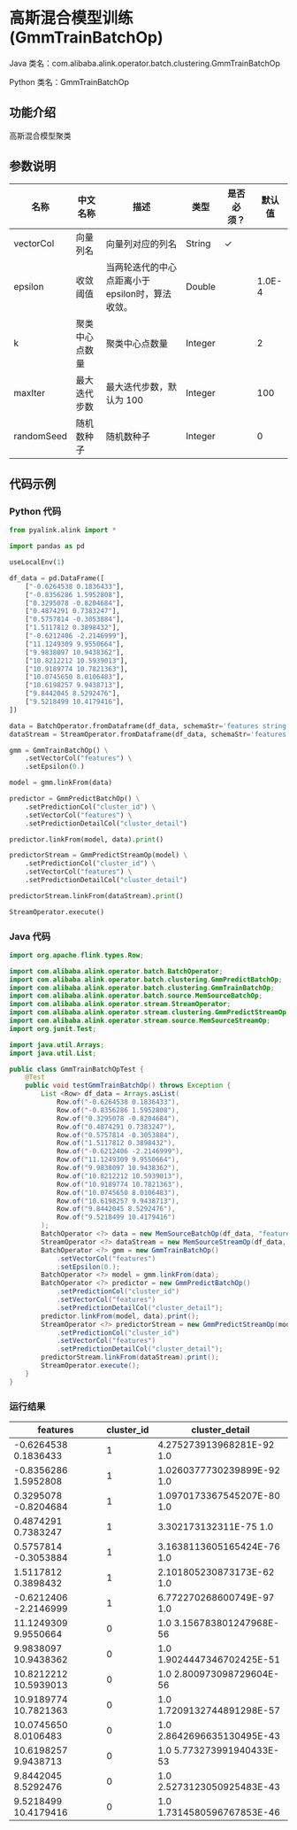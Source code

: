 # 高斯混合模型训练 (GmmTrainBatchOp)
Java 类名：com.alibaba.alink.operator.batch.clustering.GmmTrainBatchOp

Python 类名：GmmTrainBatchOp


## 功能介绍
高斯混合模型聚类

## 参数说明

| 名称 | 中文名称 | 描述 | 类型 | 是否必须？ | 默认值 |
| --- | --- | --- | --- | --- | --- |
| vectorCol | 向量列名 | 向量列对应的列名 | String | ✓ |  |
| epsilon | 收敛阈值 | 当两轮迭代的中心点距离小于epsilon时，算法收敛。 | Double |  | 1.0E-4 |
| k | 聚类中心点数量 | 聚类中心点数量 | Integer |  | 2 |
| maxIter | 最大迭代步数 | 最大迭代步数，默认为 100 | Integer |  | 100 |
| randomSeed | 随机数种子 | 随机数种子 | Integer |  | 0 |

## 代码示例
### Python 代码
```python
from pyalink.alink import *

import pandas as pd

useLocalEnv(1)

df_data = pd.DataFrame([
    ["-0.6264538 0.1836433"],
    ["-0.8356286 1.5952808"],
    ["0.3295078 -0.8204684"],
    ["0.4874291 0.7383247"],
    ["0.5757814 -0.3053884"],
    ["1.5117812 0.3898432"],
    ["-0.6212406 -2.2146999"],
    ["11.1249309 9.9550664"],
    ["9.9838097 10.9438362"],
    ["10.8212212 10.5939013"],
    ["10.9189774 10.7821363"],
    ["10.0745650 8.0106483"],
    ["10.6198257 9.9438713"],
    ["9.8442045 8.5292476"],
    ["9.5218499 10.4179416"],
])

data = BatchOperator.fromDataframe(df_data, schemaStr='features string')
dataStream = StreamOperator.fromDataframe(df_data, schemaStr='features string')

gmm = GmmTrainBatchOp() \
    .setVectorCol("features") \
    .setEpsilon(0.)

model = gmm.linkFrom(data)

predictor = GmmPredictBatchOp() \
    .setPredictionCol("cluster_id") \
    .setVectorCol("features") \
    .setPredictionDetailCol("cluster_detail")

predictor.linkFrom(model, data).print()

predictorStream = GmmPredictStreamOp(model) \
    .setPredictionCol("cluster_id") \
    .setVectorCol("features") \
    .setPredictionDetailCol("cluster_detail")

predictorStream.linkFrom(dataStream).print()

StreamOperator.execute()
```
### Java 代码
```java
import org.apache.flink.types.Row;

import com.alibaba.alink.operator.batch.BatchOperator;
import com.alibaba.alink.operator.batch.clustering.GmmPredictBatchOp;
import com.alibaba.alink.operator.batch.clustering.GmmTrainBatchOp;
import com.alibaba.alink.operator.batch.source.MemSourceBatchOp;
import com.alibaba.alink.operator.stream.StreamOperator;
import com.alibaba.alink.operator.stream.clustering.GmmPredictStreamOp;
import com.alibaba.alink.operator.stream.source.MemSourceStreamOp;
import org.junit.Test;

import java.util.Arrays;
import java.util.List;

public class GmmTrainBatchOpTest {
	@Test
	public void testGmmTrainBatchOp() throws Exception {
		List <Row> df_data = Arrays.asList(
			Row.of("-0.6264538 0.1836433"),
			Row.of("-0.8356286 1.5952808"),
			Row.of("0.3295078 -0.8204684"),
			Row.of("0.4874291 0.7383247"),
			Row.of("0.5757814 -0.3053884"),
			Row.of("1.5117812 0.3898432"),
			Row.of("-0.6212406 -2.2146999"),
			Row.of("11.1249309 9.9550664"),
			Row.of("9.9838097 10.9438362"),
			Row.of("10.8212212 10.5939013"),
			Row.of("10.9189774 10.7821363"),
			Row.of("10.0745650 8.0106483"),
			Row.of("10.6198257 9.9438713"),
			Row.of("9.8442045 8.5292476"),
			Row.of("9.5218499 10.4179416")
		);
		BatchOperator <?> data = new MemSourceBatchOp(df_data, "features string");
		StreamOperator <?> dataStream = new MemSourceStreamOp(df_data, "features string");
		BatchOperator <?> gmm = new GmmTrainBatchOp()
			.setVectorCol("features")
			.setEpsilon(0.);
		BatchOperator <?> model = gmm.linkFrom(data);
		BatchOperator <?> predictor = new GmmPredictBatchOp()
			.setPredictionCol("cluster_id")
			.setVectorCol("features")
			.setPredictionDetailCol("cluster_detail");
		predictor.linkFrom(model, data).print();
		StreamOperator <?> predictorStream = new GmmPredictStreamOp(model)
			.setPredictionCol("cluster_id")
			.setVectorCol("features")
			.setPredictionDetailCol("cluster_detail");
		predictorStream.linkFrom(dataStream).print();
		StreamOperator.execute();
	}
}
```

### 运行结果

features|cluster_id|cluster_detail
--------|----------|--------------
-0.6264538 0.1836433|1|4.275273913968281E-92 1.0
-0.8356286 1.5952808|1|1.0260377730239899E-92 1.0
0.3295078 -0.8204684|1|1.0970173367545207E-80 1.0
0.4874291 0.7383247|1|3.302173132311E-75 1.0
0.5757814 -0.3053884|1|3.1638113605165424E-76 1.0
1.5117812 0.3898432|1|2.101805230873173E-62 1.0
-0.6212406 -2.2146999|1|6.772270268600749E-97 1.0
11.1249309 9.9550664|0|1.0 3.156783801247968E-56
9.9838097 10.9438362|0|1.0 1.9024447346702425E-51
10.8212212 10.5939013|0|1.0 2.800973098729604E-56
10.9189774 10.7821363|0|1.0 1.7209132744891298E-57
10.0745650 8.0106483|0|1.0 2.8642696635130495E-43
10.6198257 9.9438713|0|1.0 5.773273991940433E-53
9.8442045 8.5292476|0|1.0 2.5273123050925483E-43
9.5218499 10.4179416|0|1.0 1.7314580596767853E-46
